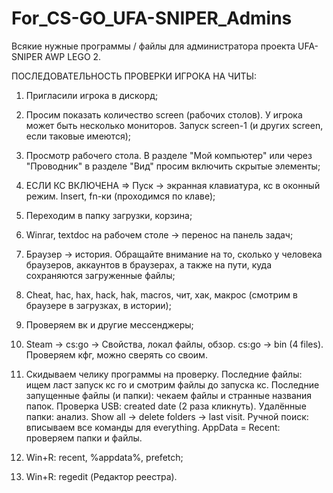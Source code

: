 # For_CS-GO_UFA-SNIPER_Admins
Всякие нужные программы / файлы для администратора проекта UFA-SNIPER AWP LEGO 2. 

ПОСЛЕДОВАТЕЛЬНОСТЬ ПРОВЕРКИ ИГРОКА НА ЧИТЫ: 

1. Пригласили игрока в дискорд;
2. Просим показать количество screen (рабочих столов). У игрока может быть несколько мониторов. Запуск screen-1 (и других screen, если таковые имеются);
3. Просмотр рабочего стола. В разделе "Мой компьютер" или через "Проводник" в разделе "Вид" просим включить скрытые элементы;
4. ЕСЛИ КС ВКЛЮЧЕНА => Пуск -> экранная клавиатура, кс в оконный режим. Insert, fn-ки (проходимся по клаве);
5. Переходим в папку загрузки, корзина;
6. Winrar, textdoc на рабочем столе -> перенос на панель задач; 
7. Браузер -> история. Обращайте внимание на то, сколько у человека браузеров, аккаунтов в браузерах, а также на пути, куда сохраняются загруженные файлы; 
8. Cheat, hac, hax, hack, hak, macros, чит, хак, макрос (смотрим в браузере в загрузках, в истории); 
9. Проверяем вк и другие мессенджеры; 
10. Steam -> cs:go -> Свойства, локал файлы, обзор. cs:go -> bin (4 files). Проверяем кфг, можно сверять со своим. 

11. Скидываем челику программы на проверку.
  Последние файлы: ищем ласт запуск кс го и смотрим файлы до запуска кс. 
  Последние запущенные файлы (и папки): чекаем файлы и странные названия папок.
  Проверка USB: created date (2 раза кликнуть).
  Удалённые папки: анализ. Show all -> delete folders -> last visit.
  Ручной поиск: вписываем все команды для everything.
  AppData = Recent: проверяем папки и файлы.
  
12. Win+R: recent, %appdata%, prefetch; 
13. Win+R: regedit (Редактор реестра). 

